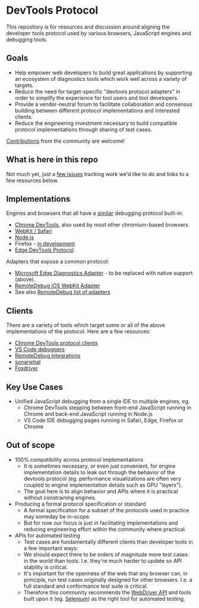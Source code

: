 # DevTools Protocol

This repository is for resources and discussion around aligning the developer tools protocol used by various browsers, JavaScript engines and debugging tools.

## Goals

- Help empower web developers to build great applications by supporting an ecosystem of diagnostics tools which work well across a variety of targets.
- Reduce the need for target-specific "devtools protocol adapters" in order to simplify the experience for tool users and tool developers.
- Provide a vendor-neutral forum to facilitate collaboration and consensus building between different protocol implementations and interested clients.
- Reduce the engineering investment necessary to build compatible protocol implementations through sharing of test cases.

[Contributions](CONTRIBUTING.md) from the community are welcome!

## What is here in this repo

Not much yet, just a [few issues](https://github.com/WICG/devtools-protocol/issues) tracking work we'd like to do and links to a few resources below.

## Implementations
Engines and browsers that all have a [similar](http://compatibility.remotedebug.org/) debugging protocol built-in:
- [Chrome DevTools](https://chromedevtools.github.io/devtools-protocol/), also used by most other chromium-based browsers
- [WebKit / Safari](https://github.com/WebKit/webkit/tree/master/Source/JavaScriptCore/inspector/protocol)
- [Node.js](https://chromedevtools.github.io/devtools-protocol/v8/)
- Firefox - [in development](https://groups.google.com/forum/#!msg/mozilla.dev.platform/4-4A8W-nP5g/Y9C9UkWTAAAJ)
- [Edge DevTools Protocol](https://docs.microsoft.com/en-us/microsoft-edge/devtools-protocol/)

Adapters that expose a common protocol:
- [Microsoft Edge Diagnostics Adapter](https://github.com/Microsoft/edge-diagnostics-adapter) - to be replaced with native support (above).
- [RemoteDebug iOS WebKit Adapter](https://github.com/RemoteDebug/remotedebug-ios-webkit-adapter)
- See also [RemoteDebug list of adapters](https://remotedebug.org/adaptors/)

## Clients
There are a variety of tools which target some or all of the above implementations of the protocol.  Here are a few resources:
- [Chrome DevTools protocol clients](https://github.com/ChromeDevTools/awesome-chrome-devtools#chrome-devtools-protocol)
- [VS Code debuggers](https://github.com/Microsoft/vscode-chrome-debug-core/blob/master/README.md)
- [RemoteDebug integrations](https://remotedebug.org/integrations/)
- [sonarwhal](https://sonarwhal.com/)
- [Foxdriver](https://github.com/saucelabs/foxdriver)

## Key Use Cases

- Unified JavaScript debugging from a single IDE to multiple engines, eg.
  - Chrome DevTools stepping between front-end JavaScript running in Chrome and back-end JavaScript running in Node.js
  - VS Code IDE debugging pages running in Safari, Edge, Firefox or Chrome
  
## Out of scope

- 100% compatibility across protocol implementations
  - It is sometimes necessary, or even just convenient, for engine implementation details to leak out through the behavior of the devtools protocol (eg. performance visualizations are often very coupled to engine implementation details such as GPU "layers").
  - The goal here is to align behavior and APIs where it is practical without constraining engines.  
- Producing a formal protocol specification or standard
  - A formal specification for a subset of the protocols used in practice may someday be in-scope.
  - But for now our focus is just in facilitating implementations and reducing engineering effort within the community where practical.
- APIs for automated testing
  - Test cases are fundamentally different clients than developer tools in a few important ways:
   - We should expect there to be orders of magnitude more test cases in the world than tools.  I.e. they're much harder to update so API stability is critical.
   - It's important for the openness of the web that any browser can, in principle, run test cases originally designed for other browsers.  I.e. a full standard and conformance test suite is critical.
  - Therefore this community recommends the [WebDriver API](https://w3c.github.io/webdriver/webdriver-spec.html) and tools built upon it (eg. [Selenium](http://www.seleniumhq.org/)) as the right tool for automated testing.
